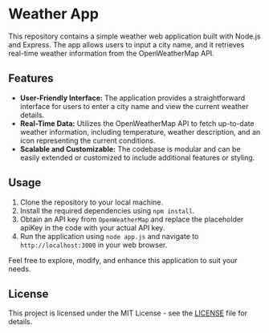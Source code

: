 # Weather App

This repository contains a simple weather web application built with Node.js and Express. The app allows users to input a city name, and it retrieves real-time weather information from the OpenWeatherMap API.

## Features

- **User-Friendly Interface:** The application provides a straightforward interface for users to enter a city name and view the current weather details.
- **Real-Time Data:** Utilizes the OpenWeatherMap API to fetch up-to-date weather information, including temperature, weather description, and an icon representing the current conditions.
- **Scalable and Customizable:** The codebase is modular and can be easily extended or customized to include additional features or styling.

## Usage

1. Clone the repository to your local machine.
2. Install the required dependencies using `npm install`.
3. Obtain an API key from `OpenWeatherMap` and replace the placeholder apiKey in the code with your actual API key.
4. Run the application using `node app.js` and navigate to `http://localhost:3000` in your web browser.
 
Feel free to explore, modify, and enhance this application to suit your needs.

## License

This project is licensed under the MIT License - see the [LICENSE]() file for details.
